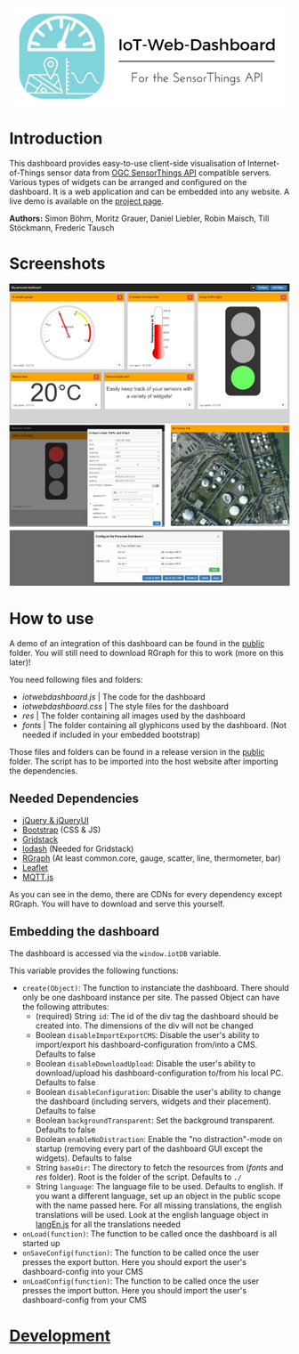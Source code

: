![IoT-Web-Dashboard-Banner](doc/img/IoT-WebDashboard-Banner.jpg)

# Introduction

This dashboard provides easy-to-use client-side visualisation of Internet-of-Things sensor data from [OGC SensorThings API](https://github.com/opengeospatial/sensorthings) compatible servers. Various types of widgets can be arranged and configured on the dashboard. It is a web application and can be embedded into any website.
A live demo is available on the [project page](https://sensorthings-dashboard.github.io/).

**Authors:** Simon Böhm, Moritz Grauer, Daniel Liebler, Robin Maisch, Till Stöckmann, Frederic Tausch

# Screenshots

![widget_showcase](doc/img/Widgets.jpg)
![dashboard_configuration](doc/img/DashboardConfiguration.png)

# How to use

A demo of an integration of this dashboard can be found in the [public](https://github.com/IoT-WebDashboard/IoT-WebDashboard/tree/master/public) folder. You will still need to download RGraph for this to work (more on this later)!

You need following files and folders:
 - *iotwebdashboard.js* | The code for the dashboard
 - *iotwebdashboard.css* | The style files for the dashboard
 - *res* | The folder containing all images used by the dashboard
 - *fonts* | The folder containing all glyphicons used by the dashboard. (Not needed if included in your embedded bootstrap)

Those files and folders can be found in a release version in the [public](https://github.com/IoT-WebDashboard/IoT-WebDashboard/tree/master/public) folder. The script has to be imported into the host website after importing the dependencies.

## Needed Dependencies ##

 - [jQuery & jQueryUI](https://jquery.com)
 - [Bootstrap](https://getbootstrap.com) (CSS & JS)
 - [Gridstack](https://github.com/troolee/gridstack.js)
 - [lodash](https://lodash.com/) (Needed for Gridstack)
 - [RGraph](https://www.rgraph.net/) (At least common.core, gauge, scatter, line, thermometer, bar)
 - [Leaflet](http://leafletjs.com/)
 - [MQTT.js](https://www.npmjs.com/package/mqtt)

As you can see in the demo, there are CDNs for every dependency except RGraph. You will have to download and serve this yourself.

## Embedding the dashboard ##

The dashboard is accessed via the `window.iotDB` variable.

This variable provides the following functions:
- `create(Object)`: The function to instanciate the dashboard. There should only be one dashboard instance per site. The passed Object can have the following attributes:
    - (required) String `id`: The id of the div tag the dashboard should be created into. The dimensions of the div will not be changed
    - Boolean `disableImportExportCMS`: Disable the user's ability to import/export his dashboard-configuration from/into a CMS. Defaults to false
    - Boolean `disableDownloadUpload`: Disable the user's ability to download/upload his dashboard-configuration to/from his local PC. Defaults to false
    - Boolean `disableConfiguration`: Disable the user's ability to change the dashboard (including servers, widgets and their placement). Defaults to false
    - Boolean `backgroundTransparent`: Set the background transparent. Defaults to false
    - Boolean `enableNoDistraction`: Enable the "no distraction"-mode on startup (removing every part of the dashboard GUI except the widgets). Defaults to false
    - String `baseDir`: The directory to fetch the resources from (*fonts* and *res* folder). Root is the folder of the script. Defaults to `./`
    - String `language`: The language file to be used. Defaults to english. If you want a different language, set up an object in the public scope with the name passed here. For all missing translations, the english translations will be used. Look at the english language object in [langEn.js](https://github.com/IoT-WebDashboard/IoT-WebDashboard/tree/master/src/View) for all the translations needed
- `onLoad(function)`: The function to be called once the dashboard is all started up
- `onSaveConfig(function)`: The function to be called once the user presses the export button. Here you should export the user's dashboard-config into your CMS
- `onLoadConfig(function)`: The function to be called once the user presses the import button. Here you should import the user's dashboard-config from your CMS

# [Development](https://github.com/IoT-WebDashboard/IoT-WebDashboard/blob/master/doc/DEV.md) #

